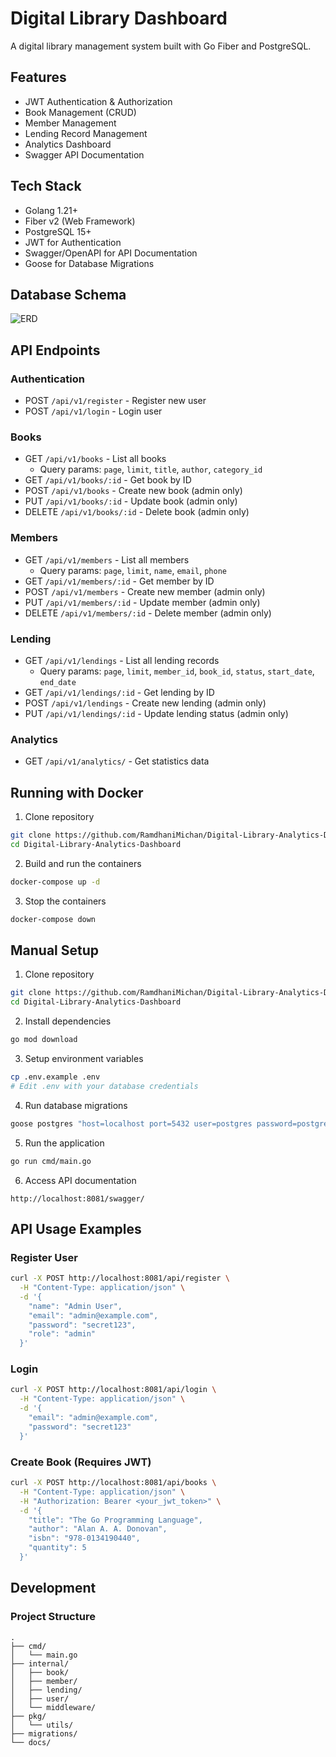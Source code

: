 # Digital Library Dashboard

A digital library management system built with Go Fiber and PostgreSQL.

## Features
- JWT Authentication & Authorization
- Book Management (CRUD)
- Member Management
- Lending Record Management
- Analytics Dashboard
- Swagger API Documentation

## Tech Stack
- Golang 1.21+
- Fiber v2 (Web Framework)
- PostgreSQL 15+
- JWT for Authentication
- Swagger/OpenAPI for API Documentation
- Goose for Database Migrations

## Database Schema
![ERD](https://res.cloudinary.com/dwckpepep/image/upload/v1752867380/Untitled_xlzk4c.png)

## API Endpoints

### Authentication
- POST `/api/v1/register` - Register new user
- POST `/api/v1/login` - Login user

### Books
- GET `/api/v1/books` - List all books
  - Query params: `page`, `limit`, `title`, `author`, `category_id`
- GET `/api/v1/books/:id` - Get book by ID
- POST `/api/v1/books` - Create new book (admin only)
- PUT `/api/v1/books/:id` - Update book (admin only)
- DELETE `/api/v1/books/:id` - Delete book (admin only)

### Members
- GET `/api/v1/members` - List all members
  - Query params: `page`, `limit`, `name`, `email`, `phone`
- GET `/api/v1/members/:id` - Get member by ID
- POST `/api/v1/members` - Create new member (admin only)
- PUT `/api/v1/members/:id` - Update member (admin only)
- DELETE `/api/v1/members/:id` - Delete member (admin only)

### Lending
- GET `/api/v1/lendings` - List all lending records
  - Query params: `page`, `limit`, `member_id`, `book_id`, `status`, `start_date`, `end_date`
- GET `/api/v1/lendings/:id` - Get lending by ID
- POST `/api/v1/lendings` - Create new lending (admin only)
- PUT `/api/v1/lendings/:id` - Update lending status (admin only)

### Analytics
- GET `/api/v1/analytics/` - Get statistics data


## Running with Docker

1. Clone repository
```bash
git clone https://github.com/RamdhaniMichan/Digital-Library-Analytics-Dashboard
cd Digital-Library-Analytics-Dashboard
```

2. Build and run the containers
```bash
docker-compose up -d
```

3. Stop the containers
```bash
docker-compose down
```

## Manual Setup

1. Clone repository
```bash
git clone https://github.com/RamdhaniMichan/Digital-Library-Analytics-Dashboard
cd Digital-Library-Analytics-Dashboard
```

2. Install dependencies
```bash
go mod download
```

3. Setup environment variables
```bash
cp .env.example .env
# Edit .env with your database credentials
```

4. Run database migrations
```bash
goose postgres "host=localhost port=5432 user=postgres password=postgres dbname=digital_library sslmode=disable" up
```

5. Run the application
```bash
go run cmd/main.go
```

6. Access API documentation
```
http://localhost:8081/swagger/
```

## API Usage Examples

### Register User
```bash
curl -X POST http://localhost:8081/api/register \
  -H "Content-Type: application/json" \
  -d '{
    "name": "Admin User",
    "email": "admin@example.com",
    "password": "secret123",
    "role": "admin"
  }'
```

### Login
```bash
curl -X POST http://localhost:8081/api/login \
  -H "Content-Type: application/json" \
  -d '{
    "email": "admin@example.com",
    "password": "secret123"
  }'
```

### Create Book (Requires JWT)
```bash
curl -X POST http://localhost:8081/api/books \
  -H "Content-Type: application/json" \
  -H "Authorization: Bearer <your_jwt_token>" \
  -d '{
    "title": "The Go Programming Language",
    "author": "Alan A. A. Donovan",
    "isbn": "978-0134190440",
    "quantity": 5
  }'
```

## Development

### Project Structure
```
.
├── cmd/
│   └── main.go
├── internal/
│   ├── book/
│   ├── member/
│   ├── lending/
│   ├── user/
│   └── middleware/
├── pkg/
│   └── utils/
├── migrations/
└── docs/
```